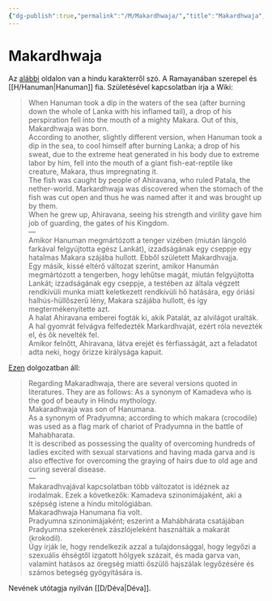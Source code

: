 ```yaml
---
{"dg-publish":true,"permalink":"/M/Makardhwaja/","title":"Makardhwaja","tags":["dg_uploaded","Englishtexttranslated"],"created":"2023-10-29T08:36","updated":"2023-11-02T04:34"}
---
```



# Makardhwaja

Az [alábbi](https://en.wikipedia.org/wiki/Makardhwaja) oldalon van a hindu karakterről szó. A Ramayanában szerepel és [[H/Hanuman\|Hanuman]] fia. Születésével kapcsolatban írja a Wiki:  
> When Hanuman took a dip in the waters of the sea (after burning down the whole of Lanka with his inflamed tail), a drop of his perspiration fell into the mouth of a mighty Makara. Out of this, Makardhwaja was born.  
> According to another, slightly different version, when Hanuman took a dip in the sea, to cool himself after burning Lanka; a drop of his sweat, due to the extreme heat generated in his body due to extreme labor by him, fell into the mouth of a giant fish-eat-reptile like creature, Makara, thus impregnating it.  
> The fish was caught by people of Ahiravana, who ruled Patala, the nether-world. Markardhwaja was discovered when the stomach of the fish was cut open and thus he was named after it and was brought up by them.  
> When he grew up, Ahiravana, seeing his strength and virility gave him job of guarding, the gates of his Kingdom.  
> —  
> Amikor Hanuman megmártózott a tenger vizében (miután lángoló farkával felgyújtotta egész Lankát), izzadságának egy cseppje egy hatalmas Makara szájába hullott. Ebből született Makardhvajja.  
> Egy másik, kissé eltérő változat szerint, amikor Hanumán megmártózott a tengerben, hogy lehűtse magát, miután felgyújtotta Lankát; izzadságának egy cseppje, a testében az általa végzett rendkívüli munka miatt keletkezett rendkívüli hő hatására, egy óriási halhús-hüllőszerű lény, Makara szájába hullott, és így megtermékenyítette azt.  
> A halat Ahiravana emberei fogták ki, akik Patalát, az alvilágot uralták. A hal gyomrát felvágva felfedezték Markardhvaját, ezért róla nevezték el, és ők nevelték fel.  
> Amikor felnőtt, Ahiravana, látva erejét és férfiasságát, azt a feladatot adta neki, hogy őrizze királysága kapuit.

[Ezen](https://www.researchgate.net/publication/324537839_Makardhwaja_Through_Ages) dolgozatban áll:  
> Regarding Makaradhwaja, there are several versions quoted in literatures. They are as follows: As a synonym of Kamadeva who is the god of beauty in Hindu mythology.  
> Makaradhwaja was son of Hanumana.  
> As a synonym of Pradyumna; according to which makara (crocodile) was used as a flag mark of chariot of Pradyumna in the battle of Mahabharata.  
> It is described as possessing the quality of overcoming hundreds of ladies excited with sexual starvations and having mada garva and is also effective for overcoming the graying of hairs due to old age and curing several disease.  
> —  
> Makaradhvajával kapcsolatban több változatot is idéznek az irodalmak. Ezek a következők: Kamadeva szinonimájaként, aki a szépség istene a hindu mitológiában.  
> Makaradhwaja Hanumana fia volt.  
> Pradyumna szinonimájaként; eszerint a Mahábhárata csatájában Pradyumna szekerének zászlójeleként használták a makarát (krokodil).  
> Úgy írják le, hogy rendelkezik azzal a tulajdonsággal, hogy legyőzi a szexuális éhségtől izgatott hölgyek százait, és mada garva van, valamint hatásos az öregség miatti őszülő hajszálak legyőzésére és számos betegség gyógyítására is.  

Nevének utótagja nyilván [[D/Déva\|Déva]].  